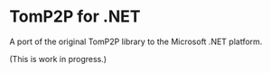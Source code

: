 TomP2P for .NET
===============

A port of the original TomP2P library to the Microsoft .NET platform.

(This is work in progress.)
